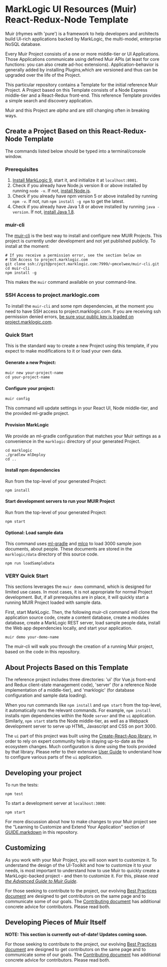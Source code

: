 # MarkLogic UI Resources (Muir) React-Redux-Node Template

Muir (rhymes with 'pure') is a framework to help developers and architects build UI-rich applications backed by MarkLogic, the multi-model, enterprise NoSQL database.

Every Muir Project consists of a one or more middle-tier or UI Applications. Those Applications communicate using defined Muir APIs (at least for core functions: you can also create ad-hoc extensions). Application-behavior is generally added by installing Plugins,which are versioned and thus can be upgraded over the life of the Project.

This particular repository contains a Template for the initial reference Muir Project. A Project based on this Template consists of a Node Express middle-tier and a React-Redux front-end. This reference Template provides a simple search and discovery application.

Muir and this Project are *alpha* and are still changing often in breaking ways.

## Create a Project Based on this React-Redux-Node Template

The commands listed below should be typed into a terminal/console window.

### <a name="prerequisites"></a>Prerequisites

1. [Install MarkLogic 9](https://developer.marklogic.com/products), start it, and initialize it at `localhost:8001`.
2. Check if you already have Node.js version 8 or above installed by running `node -v`. If not, [install Node.js](https://nodejs.org). 
3. Check if you already have npm version 5 or above installed by running `npm -v`. If not, run `npm install -g npm` to get the latest.
4. Check if you already have Java 1.8 or above installed by running `java -version`. If not, [install Java 1.8](https://www.java.com/en/download/help/download_options.xml).

### muir-cli

The [muir-cli](https://project.marklogic.com/repo/users/pmcelwee/repos/muir-cli/browse) is the best way to install and configure new MUIR Projects. This project is currently under development and not yet published publicly. To install at the moment:

    # If you receive a permission error, see the section below on 
    # SSH Access to project.marklogic.com
    git clone ssh://git@project.marklogic.com:7999/~pmcelwee/muir-cli.git
    cd muir-cli
    npm install -g

This makes the `muir` command available on your command-line.

### SSH Access to project.marklogic.com

To install the `muir-cli` and some npm dependencies, at the moment you need to have SSH access to project.marklogic.com. If you are receiving ssh permission denied errors, [be sure your public key is loaded on project.marklogic.com](https://project.marklogic.com/repo/plugins/servlet/ssh/account/keys).

### Quick Start

This is the standard way to create a new Project using this template, if you expect to make modifications to it or load your own data.

#### Generate a new Project:

    muir new your-project-name
    cd your-project-name

#### Configure your project:

    muir config

This command will update settings in your React UI, Node middle-tier, and the provided ml-gradle project.

#### Provision MarkLogic

We provide an ml-gradle configuration that matches your Muir settings as a convenience in the `marklogic` directory of your generated Project.

    cd marklogic
    ./gradlew mlDeploy
    cd ..

#### Install npm dependencies

Run from the top-level of your generated Project:

    npm install

#### Start development servers to run your MUIR Project

Run from the top-level of your generated Project:

    npm start

#### Optional: Load sample data

This command uses [ml-gradle](https://github.com/marklogic-community/ml-gradle) and [mlcp]() to load 3000 sample json documents, about people. These documents are stored in the `marklogic/data` directory of this source code.

    npm run loadSampleData

### <a name="very-quick"></a>VERY Quick Start

This sections leverages the `muir demo` command, which is designed for limited use cases. In most cases, it is not appropriate for normal Project development. But, if all prerequisites are in place, it will quickly start a running MUIR Project loaded with sample data.

First, start MarkLogic. Then, the following muir-cli command will clone the application source code, create a content database, create a modules database, create a MarkLogic REST server, load sample people data, install the Web app dependencies locally, and start your application.

    muir demo your-demo-name

The muir-cli will walk you through the creation of a running Muir project, based on the code in this repository.

## About Projects Based on this Template

The reference project includes three directories: 'ui' (for Vue.js front-end and Redux client-state management code), 'server' (for a reference Node implementation of a middle-tier), and 'marklogic' (for database configuration and sample data loading).

When you run commands like `npm install` and `npm start` from the top-level, it automatically runs the relevant commands. For example, `npm install` installs npm dependencies within the Node `server` and the `ui` application. Similarly, `npm start` starts the Node middle-tier, as well as a Webpack development server to serve up HTML, Javascript and CSS on port 3000.

The `ui` part of this project was built using the [Create-React-App library](https://github.com/facebookincubator/create-react-app), in order to rely on expert community help in staying up-to-date as the ecosystem changes. Much configuration is done using the tools provided by that library. Please refer to their extensive [User Guide](https://github.com/facebookincubator/create-react-app/blob/master/packages/react-scripts/template/README.md) to understand how to configure various parts of the `ui` application.

## Developing your project

To run the tests:

    npm test

To start a development server at `localhost:3000`:

    npm start

For more discussion about how to make changes to your Muir project see the "Learning to Customize and Extend Your Application" section of [GUIDE.markdown](docs/GUIDE.markdown#developing-your-app) in this repository.

## Customizing

As you work with your Muir Project, you will soon want to customize it. To understand the design of the UI-Toolkit and how to customize it to your needs, is most important to understand how to use Muir to quickly create a MarkLogic-backed project - and then to customize it. For this, please *read [the Advanced Guide to Muir Guide](docs/GUIDE.markdown)*.

For those seeking to contribute to the project, our evolving [Best Practices document](docs/BEST_PRACTICES.markdown) are designed to get contributors on the same page and to communicate some of our goals. The [Contributing document](docs/CONTRIBUTING.markdown) has additional concrete advice for contributors. Please read both.

## Developing Pieces of Muir Itself 

**NOTE: This section is currently out-of-date! Updates coming soon.**

For those seeking to contribute to the project, our evolving [Best Practices document](docs/BEST_PRACTICES.markdown) are designed to get contributors on the same page and to communicate some of our goals. The [Contributing document](docs/CONTRIBUTING.markdown) has additional concrete advice for contributors. Please read both.
